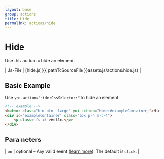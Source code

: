 ```yaml
---
layout: base
group: actions
title: Hide
permalink: actions/hide
---
```


# Hide

<p class="intro">Use this action to hide an element.</p>

| Js-File | [hide.js]({{ pathToSourceFile }}assets/js/actions/hide.js) |

## Basic Example

Use `yoi-action="Hide:CssSelector;"` to hide an element:

```html
<!-- example -->
<button class="btn btn--large" yoi-action="Hide:#exampleContainer;">Hide Example</button>
<div id="exampleContainer" class="box p-4 m-t-4">
    <p class="fs-15">Hello.</p>
</div>
```

## Parameters

| `on` | optional – Any valid event ([learn more](actions/index.html#the-on-parameter)). The default is `click`. |